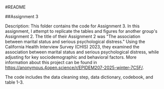 #README

##Assignment 3

Description: This folder contains the code for Assignment 3. In this assignment, I attempt to replicate the tables and figures for another group's Assignment 2.
The title of their Assignment 2 was "The association between marital status and serious psychological distress." Using the California Health Interview Survey (CHIS)
2023, they examined the association between marital status and serious psychological distress, while adjusting for key sociodemographic and behavioral factors.
More information about this project can be found in https://anonymous.4open.science/r/EPIDEM207-2025-winter-7C5F/.

The code includes the data cleaning step, data dictionary, codebook, and table 1-3.
